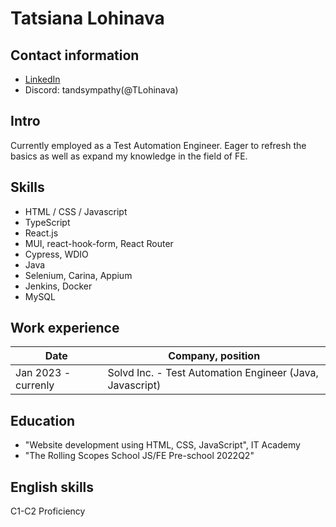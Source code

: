 # Tatsiana Lohinava

## Contact information
* [LinkedIn](https://www.linkedin.com/in/tlohinava/)
* Discord: tandsympathy(@TLohinava)

## Intro
Currently employed as a Test Automation Engineer. Eager to refresh the basics as well as expand my knowledge in the field of FE.

## Skills
* HTML / CSS / Javascript
* TypeScript
* React.js
* MUI, react-hook-form, React Router
* Cypress, WDIO
* Java
* Selenium, Carina, Appium
* Jenkins, Docker
* MySQL

## Work experience
| Date | Company, position |
| ---- | ----- |
| Jan 2023 - currenly | Solvd Inc. - Test Automation Engineer (Java, Javascript) |

## Education
- "Website development using HTML, CSS, JavaScript", IT Academy
- "The Rolling Scopes School JS/FE Pre-school 2022Q2"

## English skills
C1-C2 Proficiency
